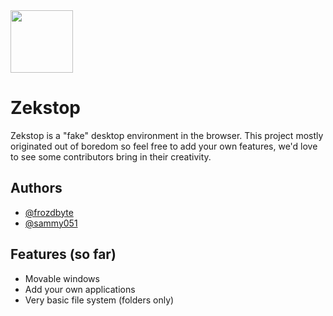 
<img src="https://i.imgur.com/KM21ORy.png" width="100px">

# Zekstop

Zekstop is a "fake" desktop environment in the browser.
This project mostly originated out of boredom so feel free to add your own features, we'd love to see some contributors bring in their creativity.


## Authors

- [@frozdbyte](https://www.github.com/frozdbyte)
- [@sammy051](https://www.github.com/sammy051)


## Features (so far)

- Movable windows
- Add your own applications
- Very basic file system (folders only)

